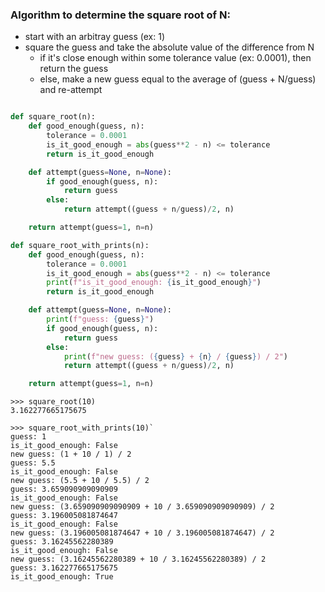 ### Algorithm to determine the square root of N:
* start with an arbitray guess (ex: 1)
* square the guess and take the absolute value of the difference from N
  * if it's close enough within some tolerance value (ex: 0.0001), then return the guess
  * else, make a new guess equal to the average of (guess + N/guess) and re-attempt

```python

def square_root(n):
    def good_enough(guess, n):
        tolerance = 0.0001
        is_it_good_enough = abs(guess**2 - n) <= tolerance
        return is_it_good_enough

    def attempt(guess=None, n=None):
        if good_enough(guess, n):
            return guess
        else:
            return attempt((guess + n/guess)/2, n)

    return attempt(guess=1, n=n)

def square_root_with_prints(n):
    def good_enough(guess, n):
        tolerance = 0.0001
        is_it_good_enough = abs(guess**2 - n) <= tolerance
        print(f"is_it_good_enough: {is_it_good_enough}")
        return is_it_good_enough

    def attempt(guess=None, n=None):
        print(f"guess: {guess}")
        if good_enough(guess, n):
            return guess
        else:
            print(f"new guess: ({guess} + {n} / {guess}) / 2")
            return attempt((guess + n/guess)/2, n)

    return attempt(guess=1, n=n)

```

```
>>> square_root(10)
3.162277665175675

>>> square_root_with_prints(10)`
guess: 1
is_it_good_enough: False
new guess: (1 + 10 / 1) / 2
guess: 5.5
is_it_good_enough: False
new guess: (5.5 + 10 / 5.5) / 2
guess: 3.659090909090909
is_it_good_enough: False
new guess: (3.659090909090909 + 10 / 3.659090909090909) / 2
guess: 3.196005081874647
is_it_good_enough: False
new guess: (3.196005081874647 + 10 / 3.196005081874647) / 2
guess: 3.16245562280389
is_it_good_enough: False
new guess: (3.16245562280389 + 10 / 3.16245562280389) / 2
guess: 3.162277665175675
is_it_good_enough: True
```
